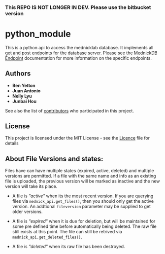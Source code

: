 
### This REPO IS NOT LONGER IN DEV. Please use the bitbucket version ###

# python_module

This is a python api to access the mednicklab database. It implements all get and post endpoints for the database server. Please see the [MednickDB Endpoint](https://app.swaggerhub.com/apis/mednickAPI/mednick-db_api/1.0.0) documentation for more information on the specific endpoints.

## Authors

* **Ben Yetton**
* **Juan Antonio**
* **Nelly Lyu** 
* **Junbai Hou**

See also the list of [contributors](https://github.com/your/project/contributors) who participated in this project.

## License

This project is licensed under the MIT License - see the [Licence](LICENSE.md) file for details

## About File Versions and states:
Files have can have multiple states (expired, active, deleted) and multiple versions are permitted. 
If a file with the same name and info as an existing file is uploaded, the previous version will be marked as inactive and the new version will take its place.

- A file is *"active"* when its the most recent version. If you are querying files via ```mednick_api.get_files()```, 
then you should only get the active version. An addtional ```fileversion``` parameter may be supplied to get older versions.

- A file is *"expired"* when it is due for deletion, but will be maintained for some pre defined time before automatically being deleted. The raw file still exists at this point. 
The file can still be retrived via ```mednick_api.get_deleted_files()```.  
 
- A file is *"deleted"* when its raw file has been destroyed.
